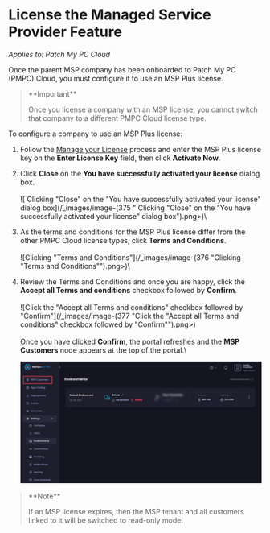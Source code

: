 # License the Managed Service Provider Feature

_Applies to: Patch My PC Cloud_

Once the parent MSP company has been onboarded to Patch My PC (PMPC) Cloud, you must configure it to use an MSP Plus license.

> \*\*Important\*\*
>
> Once you license a company with an MSP license, you cannot switch that company to a different PMPC Cloud license type.

To configure a company to use an MSP Plus license:

1. Follow the [Manage your License](../cloud-administration/manage-your-environments-in-cloud/manage-your-cloud-license.md) process and enter the MSP Plus license key on the **Enter License Key** field, then click **Activate Now**.
2. Click **Close** on the **You have successfully activated your license** dialog box.\
   \
   !\[ Clicking "Close" on the "You have successfully activated your license" dialog box]\(/\_images/image-(375 " Clicking "Close" on the "You have successfully activated your license" dialog box").png>)\\
3. As the terms and conditions for the MSP Plus license differ from the other PMPC Cloud license types, click **Terms and Conditions**.\
   \
   !\[Clicking "Terms and Conditions"]\(/\_images/image-(376 "Clicking "Terms and Conditions"").png>)\\
4.  Review the Terms and Conditions and once you are happy, click the **Accept all Terms and conditions** checkbox followed by **Confirm**.\
    \
    !\[Click the "Accept all Terms and conditions" checkbox followed by "Confirm"]\(/\_images/image-(377 "Click the "Accept all Terms and conditions" checkbox followed by "Confirm"").png>)\
    \
    Once you have clicked **Confirm**, the portal refreshes and the **MSP Customers** node appears at the top of the portal.\\

    ![Portal refreshes and the "MSP Customers" node appears at the top of the portal](/_images/image-(378).png)

> \*\*Note\*\*
>
> If an MSP license expires, then the MSP tenant and all customers linked to it will be switched to read-only mode.